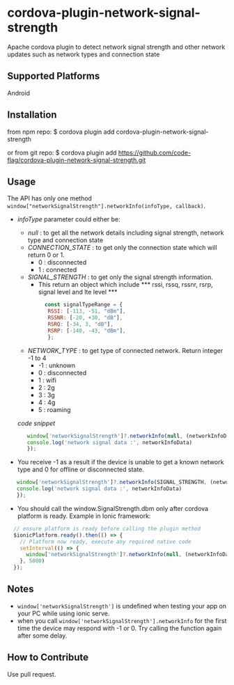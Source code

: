 # cordova-plugin-network-signal-strength
Apache cordova plugin to detect network signal strength and other network updates such as network types and connection state
## Supported Platforms
Android
## Installation
from npm repo: $ cordova plugin add cordova-plugin-network-signal-strength

or from git repo: $ cordova plugin add https://github.com/code-flag/cordova-plugin-network-signal-strength.git

## Usage
The API has only one method `window["networkSignalStrength"].networkInfo(infoType, callback)`. 
* *infoType* parameter could either be:
   - *null* : to get all the network details including signal strength, network type and connection state
   - *CONNECTION_STATE* : to get only the connection state which will return 0 or 1. 
      - 0 : disconnected
      - 1 : connected
   - *SIGNAL_STRENGTH* : to get only the signal strength information. 
      - This return an object which include *** rssi, rssq, rssnr, rsrp, signal level and lte level ***
        ```javascript
          const signalTypeRange = {
           RSSI: [-113, -51, "dBm"],
           RSSNR: [-20, +30, "dB"],
           RSRQ: [-34, 3, "dB"],
           RSRP: [-140, -43, "dBm"],
           };
        ```
   - *NETWORK_TYPE* : to get type of connected network. Return integer -1 to 4 
      - -1 : unknown
      - 0 : disconnected
      - 1 : wifi
      - 2 : 2g
      - 3 : 3g
      - 4 : 4g
      - 5 : roaming
  
  *code snippet*
  ```javascript
     window['networkSignalStrength']?.networkInfo(null, (networkInfoData) => {
     console.log('network signal data :', networkInfoData)
     });
  ```
 * You receive -1 as a result if the device is unable to get a known network type and 0 for offline or disconnected state.
  
  ```javascript
     window['networkSignalStrength']?.networkInfo(SIGNAL_STRENGTH, (networkInfoData) => {
     console.log('network signal data :', networkInfoData)
     });
  ```
 * You should call the window.SignalStrength.dbm only after cordova platform is ready. Example in Ionic framework:
  ```javascript
    // ensure platform is ready before calling the plugin method
    $ionicPlatform.ready().then(() => {
      // Platform now ready, execute any required native code
      setInterval(() => {
        window['networkSignalStrength']?.networkInfo(null, (networkInfoData) => {console.log('network signal data :', networkInfoData)});
      }, 5000)
    });
  ```
  
## Notes
  * `window['networkSignalStrength']` is undefined when testing your app on your PC while using ionic serve.
  * when you call `window['networkSignalStrength'].networkInfo` for the first time the device may respond with -1 or 0. Try calling the function again after some delay.
## How to Contribute
  Use pull request.
  
  
  
  
  
  
